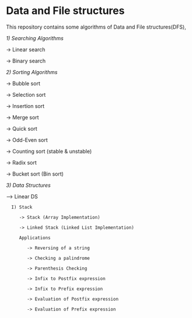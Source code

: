 # Data and File structures

This repository contains some algorithms of Data and File structures(DFS),

*1) Searching Algorithms*

   -> Linear search

   -> Binary search

*2) Sorting Algorithms*

   -> Bubble sort

   -> Selection sort

   -> Insertion sort

   -> Merge sort

   -> Quick sort

   -> Odd-Even sort

   -> Counting sort (stable & unstable)

   -> Radix sort

   -> Bucket sort (Bin sort)

*3) Data Structures*

   --> Linear DS

      I) Stack

         -> Stack (Array Implementation)

         -> Linked Stack (Linked List Implementation)

         Applications

            -> Reversing of a string

            -> Checking a palindrome

            -> Parenthesis Checking

            -> Infix to Postfix expression

            -> Infix to Prefix expression

            -> Evaluation of Postfix expression

            -> Evaluation of Prefix expression
